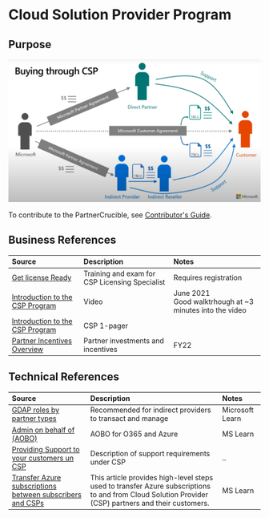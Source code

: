 # Cloud Solution Provider Program



## Purpose

![Buying Through CSP](./Library/csp.jpg)


To contribute to the PartnerCrucible, see [Contributor's Guide](ContributorsGuide).


## Business References


Source | Description | Notes
:----- | :-----  | :-----
[Get license Ready](https://getlicensingready.com/)|Training and exam for CSP Licensing Specialist| Requires registration
[Introduction to the CSP Program](https://www.youtube.com/watch?v=EmkNExt58y4)| Video|June 2021<br>Good walktrhough at ~3 minutes into the video
[Introduction to the CSP Program](https://getlicensingready.com/HandoutStore/Introduction%20to%20CSP%20v21.40.pdf)| CSP 1-pager
[Partner Incentives Overview](https://assetsprod.microsoft.com/en-us/investments-and-incentives-portfolio-overview.pdf)| Partner investments and incentives | FY22

## Technical References

Source | Description | Notes
:----- | :-----  | :-----
[GDAP roles by partner types](https://learn.microsoft.com/en-us/partner-center/gdap-least-privileged-roles-by-task#gdap-roles-by-partner-types) | Recommended for indirect providers to transact and manage | Microsoft Learn
[Admin on behalf of (AOBO)](https://learn.microsoft.com/en-us/shows/cspdev/Module-11-Admin-On-Behalf-Of-AOBO) | AOBO for O365 and Azure | MS Learn
[Providing Support to your customers un CSP ](https://docs.microsoft.com/en-us/partner-center/customer-support)|Description of support requirements under CSP|..|
[Transfer Azure subscriptions between subscribers and CSPs](https://learn.microsoft.com/en-us/azure/cost-management-billing/manage/transfer-subscriptions-subscribers-csp) | This article provides high-level steps used to transfer Azure subscriptions to and from Cloud Solution Provider (CSP) partners and their customers.| MS Learn



